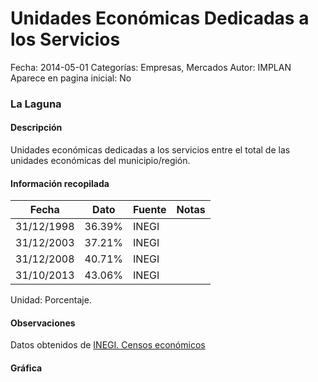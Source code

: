 Unidades Económicas Dedicadas a los Servicios
=====

Fecha: 2014-05-01
Categorías: Empresas, Mercados
Autor: IMPLAN
Aparece en pagina inicial: No

### La Laguna

#### Descripción

Unidades económicas dedicadas a los servicios entre el total de las unidades económicas del municipio/región.

<!-- break -->

#### Información recopilada

<table class="table table-hover table-bordered matriz">
  <thead>
    <tr><th>Fecha</th><th>Dato</th><th>Fuente</th><th>Notas</th></tr>
  </thead>
  <tbody>
    <tr><td class="centrado">31/12/1998</td><td class="derecha">36.39%</td><td>INEGI</td><td></td></tr>
    <tr><td class="centrado">31/12/2003</td><td class="derecha">37.21%</td><td>INEGI</td><td></td></tr>
    <tr><td class="centrado">31/12/2008</td><td class="derecha">40.71%</td><td>INEGI</td><td></td></tr>
    <tr><td class="centrado">31/10/2013</td><td class="derecha">43.06%</td><td>INEGI</td><td></td></tr>
  </tbody>
</table>

Unidad: Porcentaje.

#### Observaciones

Datos obtenidos de [INEGI. Censos económicos](http://www3.inegi.org.mx/sistemas/saic/)

#### Gráfica

<div id="Morrisdyspzkht" class="grafica"></div>
  <script>
  new Morris.Line({
    element: 'Morrisdyspzkht',
    data: [
      { fecha: '1998-12-31', dato: 36.3900 },
      { fecha: '2003-12-31', dato: 37.2100 },
      { fecha: '2008-12-31', dato: 40.7100 },
      { fecha: '2013-10-31', dato: 43.0600 }
    ],
    xkey: 'fecha',
    ykeys: ['dato'],
    labels: ['Dato'],
    lineColors: ['#FF5B02'],
    xLabelFormat: function(d) {
      return d.getDate()+'/'+(d.getMonth()+1)+'/'+d.getFullYear();
    },
    dateFormat: function (ts) {
      var d = new Date(ts);
      return d.getDate() + '/' + (d.getMonth() + 1) + '/' + d.getFullYear();
    }
  });
  </script>
